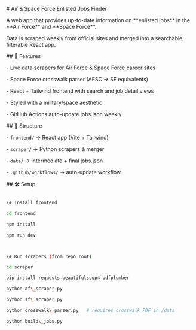 \# Air \& Space Force Enlisted Jobs Finder



A web app that provides up-to-date information on \*\*enlisted jobs\*\* in the \*\*Air Force\*\* and \*\*Space Force\*\*.  

Data is scraped weekly from official sites and merged into a searchable, filterable React app.



\## 🚀 Features

\- Live data scrapers for Air Force \& Space Force career sites

\- Space Force crosswalk parser (AFSC → SF equivalents)

\- React + Tailwind frontend with search and job detail views

\- Styled with a military/space aesthetic

\- GitHub Actions auto-update jobs.json weekly



\## 📂 Structure

\- `frontend/` → React app (Vite + Tailwind)

\- `scraper/` → Python scrapers \& merger

\- `data/` → intermediate + final jobs.json

\- `.github/workflows/` → auto-update workflow



\## 🛠 Setup

```bash

\# Install frontend

cd frontend

npm install

npm run dev



\# Run scrapers (from repo root)

cd scraper

pip install requests beautifulsoup4 pdfplumber

python af\_scraper.py

python sf\_scraper.py

python crosswalk\_parser.py   # requires crosswalk PDF in /data

python build\_jobs.py



